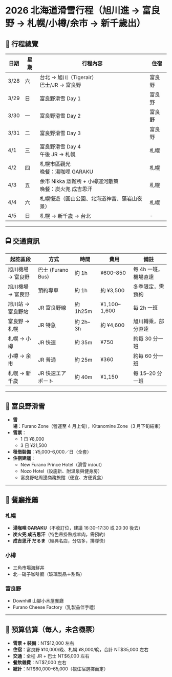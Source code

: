 # 2026 北海道滑雪行程（旭川進 → 富良野 → 札幌/小樽/余市 → 新千歲出）

## 📅 行程總覽

| 日期 | 星期 | 行程內容 | 住宿 |
|------|------|----------|------|
| 3/28 | 六 | 台北 → 旭川（Tigerair）<br>巴士/JR → 富良野 | 富良野 |
| 3/29 | 日 | 富良野滑雪 Day 1 | 富良野 |
| 3/30 | 一 | 富良野滑雪 Day 2 | 富良野 |
| 3/31 | 二 | 富良野滑雪 Day 3 | 富良野 |
| 4/1  | 三 | 富良野滑雪 Day 4<br>午後 JR → 札幌 | 札幌 |
| 4/2  | 四 | 札幌市區觀光<br>晚餐：湯咖哩 GARAKU | 札幌 |
| 4/3  | 五 | 余市 Nikka 蒸餾所 + 小樽運河散策<br>晚餐：炭火兜 成吉思汗 | 札幌 |
| 4/4  | 六 | 札幌慢遊（圓山公園、北海道神宮、藻岩山夜景） | 札幌 |
| 4/5  | 日 | 札幌 → 新千歲 → 台北 | - |

---

## 🚍 交通資訊

| 起訖區段 | 方式 | 時間 | 費用 | 備註 |
|----------|------|------|------|------|
| 旭川機場 → 富良野 | 巴士 (Furano Bus) | 約 1h | ¥600–850 | 每 4h 一班，機場直達 |
| 旭川機場 → 富良野 | 預約專車 | 約 1h | 約 ¥3,500 | 冬季限定，需預約 |
| 旭川站 → 富良野站 | JR 富良野線 | 約 1h25m | ¥1,100–1,600 | 每 2h 一班 |
| 富良野 → 札幌 | JR 特急 | 約 2h–3h | 約 ¥4,600 | 旭川轉乘，部分直達 |
| 札幌 → 小樽 | JR 快速 | 約 35m | ¥750 | 約每 30 分一班 |
| 小樽 → 余市 | JR 普通 | 約 25m | ¥360 | 約每 60 分一班 |
| 札幌 → 新千歲 | JR 快速エアポート | 約 40m | ¥1,150 | 每 15–20 分一班 |

---

## 🎿 富良野滑雪

- **雪場**：Furano Zone（營運至 4 月上旬），Kitanomine Zone（3 月下旬結束）  
- **雪票**：  
  - 1 日 ¥8,000  
  - 3 日 ¥21,500  
- **租借裝備**：¥5,000–6,000／日（全套）  
- **住宿建議**：  
  - New Furano Prince Hotel（滑雪 in/out）  
  - Nozo Hotel（設施新、附溫泉與健身房）  
  - 富良野站周邊商務旅館（便宜、方便覓食）  

---

## 🍲 餐廳推薦

### 札幌
- **湯咖哩 GARAKU**（不收訂位，建議 16:30–17:30 或 20:30 後去）  
- **炭火兜 成吉思汗**（特色吊掛熟成羊肉，需預約）  
- **成吉思汗 だるま**（經典名店，分店多，排隊快）  

### 小樽
- 三角市場海鮮丼  
- 北一硝子咖啡廳（玻璃製品＋甜點）  

### 富良野
- Downhill 山腳小木屋餐廳  
- Furano Cheese Factory（乳製品伴手禮）  

---

## 🧾 預算估算（每人，未含機票）

- **雪票 + 裝備**：NT$12,000 左右  
- **住宿**：富良野 ¥10,000/晚、札幌 ¥8,000/晚，合計 NT$35,000 左右  
- **交通**：全程 JR + 巴士 NT$6,000 左右  
- **餐飲雜費**：NT$7,000 左右  
- **總計**：NT$60,000–65,000（視住宿選擇而定）